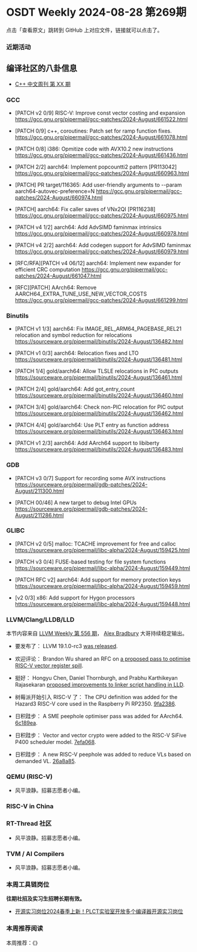 # OSDT Weekly 2024-08-28 第269期

点击「查看原文」跳转到 GitHub 上对应文件，链接就可以点击了。

### 近期活动

## 编译社区的八卦信息

- [C++ 中文周刊 第 XX 期]()

### GCC

- [PATCH v2 0/9] RISC-V: Improve const vector costing and expansion
  https://gcc.gnu.org/pipermail/gcc-patches/2024-August/661522.html

- [PATCH 0/9] c++, coroutines: Patch set for ramp function fixes.
  https://gcc.gnu.org/pipermail/gcc-patches/2024-August/661078.html

- [PATCH 0/8] i386: Opmitize code with AVX10.2 new instructions
  https://gcc.gnu.org/pipermail/gcc-patches/2024-August/661436.html

- [PATCH 2/2] aarch64: Implement popcountti2 pattern [PR113042]
  https://gcc.gnu.org/pipermail/gcc-patches/2024-August/660963.html

- [PATCH] PR target/116365: Add user-friendly arguments to --param aarch64-autovec-preference=N
  https://gcc.gnu.org/pipermail/gcc-patches/2024-August/660974.html

- [PATCH] aarch64: Fix caller saves of VNx2QI [PR116238]
  https://gcc.gnu.org/pipermail/gcc-patches/2024-August/660975.html

- [PATCH v4 1/2] aarch64: Add AdvSIMD faminmax intrinsics
  https://gcc.gnu.org/pipermail/gcc-patches/2024-August/660978.html

- [PATCH v4 2/2] aarch64: Add codegen support for AdvSIMD faminmax
  https://gcc.gnu.org/pipermail/gcc-patches/2024-August/660979.html

- [RFC/RFA][PATCH v4 06/12] aarch64: Implement new expander for efficient CRC computation
  https://gcc.gnu.org/pipermail/gcc-patches/2024-August/661047.html

- [RFC][PATCH] AArch64: Remove AARCH64_EXTRA_TUNE_USE_NEW_VECTOR_COSTS
  https://gcc.gnu.org/pipermail/gcc-patches/2024-August/661299.html

### Binutils

- [PATCH v1 1/3] aarch64: Fix IMAGE_REL_ARM64_PAGEBASE_REL21 relocation and symbol reduction for relocations
  https://sourceware.org/pipermail/binutils/2024-August/136482.html

- [PATCH v1 0/3] aarch64: Relocation fixes and LTO
  https://sourceware.org/pipermail/binutils/2024-August/136481.html

- [PATCH 1/4] gold/aarch64: Allow TLSLE relocations in PIC outputs
  https://sourceware.org/pipermail/binutils/2024-August/136461.html

- [PATCH 2/4] gold/aarch64: Add got_entry_count
  https://sourceware.org/pipermail/binutils/2024-August/136460.html

- [PATCH 3/4] gold/aarch64: Check non-PIC relocation for PIC output
  https://sourceware.org/pipermail/binutils/2024-August/136462.html

- [PATCH 4/4] gold/aarch64: Use PLT entry as function address
  https://sourceware.org/pipermail/binutils/2024-August/136463.html

- [PATCH v1 2/3] aarch64: Add AArch64 support to libiberty
  https://sourceware.org/pipermail/binutils/2024-August/136483.html

### GDB

- [PATCH v3 0/7] Support for recording some AVX instructions
  https://sourceware.org/pipermail/gdb-patches/2024-August/211300.html

- [PATCH 00/46] A new target to debug Intel GPUs
  https://sourceware.org/pipermail/gdb-patches/2024-August/211286.html

### GLIBC

- [PATCH v2 0/5] malloc: TCACHE improvement for free and calloc
  https://sourceware.org/pipermail/libc-alpha/2024-August/159425.html

- [PATCH v3 0/4] FUSE-based testing for file system functions
  https://sourceware.org/pipermail/libc-alpha/2024-August/159449.html

- [PATCH RFC v2] aarch64: Add support for memory protection keys
  https://sourceware.org/pipermail/libc-alpha/2024-August/159459.html

- [v2 0/3] x86: Add support for Hygon processors
  https://sourceware.org/pipermail/libc-alpha/2024-August/159448.html

### LLVM/Clang/LLDB/LLD

本节内容来自 [LLVM Weekly 第 556 期](http://llvmweekly.org/issue/556)，
[Alex Bradbury](https://www.linkedin.com/in/alex-bradbury/) 大哥持续稳定输出。

* 要发布了： LLVM 19.1.0-rc3 [was released](https://discourse.llvm.org/t/llvm-19-1-0-rc3-released/80802).

* 欢迎评论： Brandon Wu shared an RFC on [a proposed pass to optimise RISC-V vector register spill](https://discourse.llvm.org/t/rfc-riscv-vector-register-spill-optimization-pass/80850).

* 挺好： Hongyu Chen, Daniel Thornburgh, and Prabhu Karthikeyan Rajasekaran [proposed improvements to linker script handling in LLD](https://discourse.llvm.org/t/rfc-improve-linker-script-handing-in-lld/80866).

* 树莓派开始引入 RISC-V 了： The CPU definition was added for the Hazard3 RISC-V core used in the Raspberry Pi RP2350.
  [9fa2386](https://github.com/llvm/llvm-project/commit/9fa2386ff132).

* 日积跬步： A SME peephole optimiser pass was added for AArch64.  [6c189ea](https://github.com/llvm/llvm-project/commit/6c189eaea994).

* 日积跬步： Vector and vector crypto were added to the RISC-V SiFive P400 scheduler model. [7efa068](https://github.com/llvm/llvm-project/commit/7efa068f7a7e).

* 日积跬步： A new RISC-V peephole was added to reduce VLs based on demanded VL.  [26a8a85](https://github.com/llvm/llvm-project/commit/26a8a857dcdc).

### QEMU (RISC-V)

- 风平浪静。招募志愿者小编。

### RISC-V in China

### RT-Thread 社区

- 风平浪静。招募志愿者小编。

### TVM / AI Compilers

- 风平浪静。招募志愿者小编。

### 本周工具链岗位

**往期社招及实习生招聘长期有效。**

- [开源实习岗位2024春季上新！PLCT实验室开放多个编译器开源实习岗位](https://mp.weixin.qq.com/s/D-l7hE2S-21NCAZsVqPzMA)

### 本周推荐阅读

本周推荐：《》
